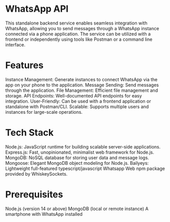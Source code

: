 # WhatsApp API
This standalone backend service enables seamless integration with WhatsApp, allowing you to send messages through a WhatsApp instance connected via a phone application. The service can be utilized with a frontend or independently using tools like Postman or a command line interface.

# Features
Instance Management: Generate instances to connect WhatsApp via the app on your phone to the application.
Message Sending: Send messages through the application.
File Management: Efficient file management and storage.
API Endpoints: Well-documented API endpoints for easy integration.
User-Friendly: Can be used with a frontend application or standalone with Postman/CLI.
Scalable: Supports multiple users and instances for large-scale operations.

# Tech Stack
Node.js: JavaScript runtime for building scalable server-side applications.
Express.js: Fast, unopinionated, minimalist web framework for Node.js.
MongoDB: NoSQL database for storing user data and message logs.
Mongoose: Elegant MongoDB object modeling for Node.js.
Bailyeys: Lightweight full-featured typescript/javascript Whatsapp Web npm package provided by WhiskeySockets.

# Prerequisites
Node.js (version 14 or above)
MongoDB (local or remote instance)
A smartphone with WhatsApp installed